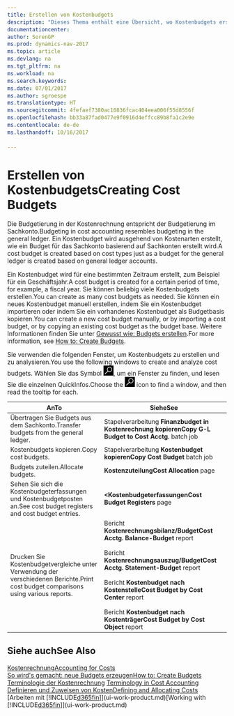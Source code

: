 ```yaml
---
title: Erstellen von Kostenbudgets
description: "Dieses Thema enthält eine Übersicht, wo Kostenbudgets erstellt und analysiert werden."
documentationcenter: 
author: SorenGP
ms.prod: dynamics-nav-2017
ms.topic: article
ms.devlang: na
ms.tgt_pltfrm: na
ms.workload: na
ms.search.keywords: 
ms.date: 07/01/2017
ms.author: sgroespe
ms.translationtype: HT
ms.sourcegitcommit: 4fefaef7380ac10836fcac404eea006f55d8556f
ms.openlocfilehash: bb33a87fad0477e9f0916d4effcc89b8fa1c2e9e
ms.contentlocale: de-de
ms.lasthandoff: 10/16/2017

---
```

# <a name="creating-cost-budgets"></a><span data-ttu-id="ce130-103">Erstellen von Kostenbudgets</span><span class="sxs-lookup"><span data-stu-id="ce130-103">Creating Cost Budgets</span></span>
<span data-ttu-id="ce130-104">Die Budgetierung in der Kostenrechnung entspricht der Budgetierung im Sachkonto.</span><span class="sxs-lookup"><span data-stu-id="ce130-104">Budgeting in cost accounting resembles budgeting in the general ledger.</span></span> <span data-ttu-id="ce130-105">Ein Kostenbudget wird ausgehend von Kostenarten erstellt, wie ein Budget für das Sachkonto basierend auf Sachkonten erstellt wird.</span><span class="sxs-lookup"><span data-stu-id="ce130-105">A cost budget is created based on cost types just as a budget for the general ledger is created based on general ledger accounts.</span></span>  

<span data-ttu-id="ce130-106">Ein Kostenbudget wird für eine bestimmten Zeitraum erstellt, zum Beispiel für ein Geschäftsjahr.</span><span class="sxs-lookup"><span data-stu-id="ce130-106">A cost budget is created for a certain period of time, for example, a fiscal year.</span></span> <span data-ttu-id="ce130-107">Sie können beliebig viele Kostenbudgets erstellen.</span><span class="sxs-lookup"><span data-stu-id="ce130-107">You can create as many cost budgets as needed.</span></span> <span data-ttu-id="ce130-108">Sie können ein neues Kostenbudget manuell erstellen, indem Sie ein Kostenbudget importieren oder indem Sie ein vorhandenes Kostenbudget als Budgetbasis kopieren.</span><span class="sxs-lookup"><span data-stu-id="ce130-108">You can create a new cost budget manually, or by importing a cost budget, or by copying an existing cost budget as the budget base.</span></span> <span data-ttu-id="ce130-109">Weitere Informationen finden Sie unter [Gewusst wie: Budgets erstellen](finance-how-create-budgets.md).</span><span class="sxs-lookup"><span data-stu-id="ce130-109">For more information, see [How to: Create Budgets](finance-how-create-budgets.md).</span></span>

<span data-ttu-id="ce130-110">Sie verwenden die folgenden Fenster, um Kostenbudgets zu erstellen und zu analysieren.</span><span class="sxs-lookup"><span data-stu-id="ce130-110">You use the following windows to create and analyze cost budgets.</span></span> <span data-ttu-id="ce130-111">Wählen Sie das Symbol ![Nach Seite oder Bericht suchen](media/ui-search/search_small.png "Seiten- oder Berichtssymbol suchen"), um ein Fenster zu finden, und lesen Sie die einzelnen QuickInfos.</span><span class="sxs-lookup"><span data-stu-id="ce130-111">Choose the ![Search for Page or Report](media/ui-search/search_small.png "Search for Page or Report icon") icon to find a window, and then read the tooltip for each.</span></span>

|<span data-ttu-id="ce130-112">An</span><span class="sxs-lookup"><span data-stu-id="ce130-112">To</span></span>|<span data-ttu-id="ce130-113">Siehe</span><span class="sxs-lookup"><span data-stu-id="ce130-113">See</span></span>|  
|--------|---------|  
|<span data-ttu-id="ce130-114">Übertragen Sie Budgets aus dem Sachkonto.</span><span class="sxs-lookup"><span data-stu-id="ce130-114">Transfer budgets from the general ledger.</span></span>|<span data-ttu-id="ce130-115">Stapelverarbeitung **Finanzbudget in Kostenrechnung kopieren**</span><span class="sxs-lookup"><span data-stu-id="ce130-115">**Copy G-L Budget to Cost Acctg.** batch job</span></span>|  
|<span data-ttu-id="ce130-116">Kostenbudgets kopieren.</span><span class="sxs-lookup"><span data-stu-id="ce130-116">Copy cost budgets.</span></span>|<span data-ttu-id="ce130-117">Stapelverarbeitung **Kostenbudget kopieren**</span><span class="sxs-lookup"><span data-stu-id="ce130-117">**Copy Cost Budget** batch job</span></span>|  
|<span data-ttu-id="ce130-118">Budgets zuteilen.</span><span class="sxs-lookup"><span data-stu-id="ce130-118">Allocate budgets.</span></span>|<span data-ttu-id="ce130-119">**Kostenzuteilung**</span><span class="sxs-lookup"><span data-stu-id="ce130-119">**Cost Allocation** page</span></span>|  
|<span data-ttu-id="ce130-120">Sehen Sie sich die Kostenbudgeterfassungen und Kostenbudgetposten an.</span><span class="sxs-lookup"><span data-stu-id="ce130-120">See cost budget registers and cost budget entries.</span></span>|<span data-ttu-id="ce130-121">**<Kostenbudgeterfassungen**</span><span class="sxs-lookup"><span data-stu-id="ce130-121">**Cost Budget Registers** page</span></span>|  
|<span data-ttu-id="ce130-122">Drucken Sie Kostenbudgetvergleiche unter Verwendung der verschiedenen Berichte.</span><span class="sxs-lookup"><span data-stu-id="ce130-122">Print cost budget comparisons using various reports.</span></span>|<span data-ttu-id="ce130-123">Bericht **Kostenrechnungsbilanz/Budget**</span><span class="sxs-lookup"><span data-stu-id="ce130-123">**Cost Acctg. Balance-Budget** report</span></span><br /><br /> <span data-ttu-id="ce130-124">Bericht **Kostenrechnungsauszug/Budget**</span><span class="sxs-lookup"><span data-stu-id="ce130-124">**Cost Acctg. Statement-Budget** report</span></span><br /><br /> <span data-ttu-id="ce130-125">Bericht **Kostenbudget nach Kostenstelle**</span><span class="sxs-lookup"><span data-stu-id="ce130-125">**Cost Budget by Cost Center** report</span></span><br /><br /> <span data-ttu-id="ce130-126">Bericht **Kostenbudget nach Kostenträger**</span><span class="sxs-lookup"><span data-stu-id="ce130-126">**Cost Budget by Cost Object** report</span></span>|  

## <a name="see-also"></a><span data-ttu-id="ce130-127">Siehe auch</span><span class="sxs-lookup"><span data-stu-id="ce130-127">See Also</span></span>  
[<span data-ttu-id="ce130-128">Kostenrechnung</span><span class="sxs-lookup"><span data-stu-id="ce130-128">Accounting for Costs</span></span>](finance-manage-cost-accounting.md)  
[<span data-ttu-id="ce130-129">So wird's gemacht: neue Budgets erzeugen</span><span class="sxs-lookup"><span data-stu-id="ce130-129">How to: Create Budgets</span></span>](finance-how-create-budgets.md)  
<span data-ttu-id="ce130-130">[Terminologie der Kostenrechnung](finance-terminology-in-cost-accounting.md) </span><span class="sxs-lookup"><span data-stu-id="ce130-130">[Terminology in Cost Accounting](finance-terminology-in-cost-accounting.md) </span></span>  
[<span data-ttu-id="ce130-131">Definieren und Zuweisen von Kosten</span><span class="sxs-lookup"><span data-stu-id="ce130-131">Defining and Allocating Costs</span></span>](finance-define-and-allocate-costs.md)  
<span data-ttu-id="ce130-132">[Arbeiten mit [!INCLUDE[d365fin](includes/d365fin_md.md)]](ui-work-product.md)</span><span class="sxs-lookup"><span data-stu-id="ce130-132">[Working with [!INCLUDE[d365fin](includes/d365fin_md.md)]](ui-work-product.md)</span></span>

